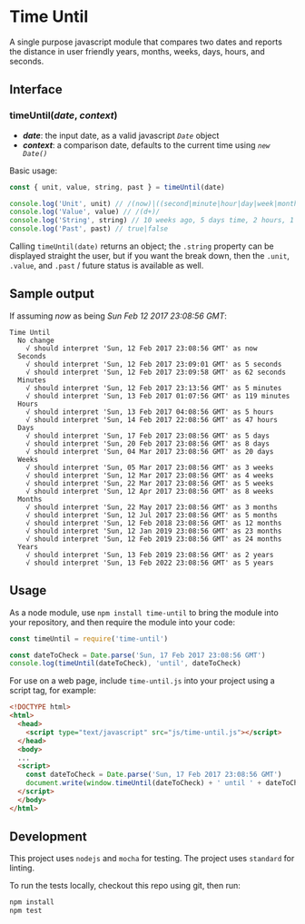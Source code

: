 # Time Until

A single purpose javascript module that compares two dates and reports the distance in user friendly years, months, weeks, days, hours, and seconds.

## Interface

### timeUntil(*date*, *context*)
- ***date***: the input date, as a valid javascript *`Date`* object
- ***context***: a comparison date, defaults to the current time using *`new Date()`*

Basic usage:
```js
const { unit, value, string, past } = timeUntil(date)

console.log('Unit', unit) // /(now)|((second|minute|hour|day|week|month|year)s?)/
console.log('Value', value) // /(d+)/
console.log('String', string) // 10 weeks ago, 5 days time, 2 hours, 1 minute ago, now
console.log('Past', past) // true|false
```

Calling `timeUntil(date)` returns an object; the `.string` property can be displayed straight the user, but if you want the break down, then the `.unit`, `.value`, and `.past` / future status is available as well.

## Sample output

If assuming *now* as being *Sun Feb 12 2017 23:08:56 GMT*:
```
Time Until
  No change
    √ should interpret 'Sun, 12 Feb 2017 23:08:56 GMT' as now
  Seconds
    √ should interpret 'Sun, 12 Feb 2017 23:09:01 GMT' as 5 seconds
    √ should interpret 'Sun, 12 Feb 2017 23:09:58 GMT' as 62 seconds
  Minutes
    √ should interpret 'Sun, 12 Feb 2017 23:13:56 GMT' as 5 minutes
    √ should interpret 'Sun, 13 Feb 2017 01:07:56 GMT' as 119 minutes
  Hours
    √ should interpret 'Sun, 13 Feb 2017 04:08:56 GMT' as 5 hours
    √ should interpret 'Sun, 14 Feb 2017 22:08:56 GMT' as 47 hours
  Days
    √ should interpret 'Sun, 17 Feb 2017 23:08:56 GMT' as 5 days
    √ should interpret 'Sun, 20 Feb 2017 23:08:56 GMT' as 8 days
    √ should interpret 'Sun, 04 Mar 2017 23:08:56 GMT' as 20 days
  Weeks
    √ should interpret 'Sun, 05 Mar 2017 23:08:56 GMT' as 3 weeks
    √ should interpret 'Sun, 12 Mar 2017 23:08:56 GMT' as 4 weeks
    √ should interpret 'Sun, 22 Mar 2017 23:08:56 GMT' as 5 weeks
    √ should interpret 'Sun, 12 Apr 2017 23:08:56 GMT' as 8 weeks
  Months
    √ should interpret 'Sun, 22 May 2017 23:08:56 GMT' as 3 months
    √ should interpret 'Sun, 12 Jul 2017 23:08:56 GMT' as 5 months
    √ should interpret 'Sun, 12 Feb 2018 23:08:56 GMT' as 12 months
    √ should interpret 'Sun, 12 Jan 2019 23:08:56 GMT' as 23 months
    √ should interpret 'Sun, 12 Feb 2019 23:08:56 GMT' as 24 months
  Years
    √ should interpret 'Sun, 13 Feb 2019 23:08:56 GMT' as 2 years
    √ should interpret 'Sun, 13 Feb 2022 23:08:56 GMT' as 5 years
```

## Usage

As a node module, use `npm install time-until` to bring the module into your repository, and then require the module into your code:

```js
const timeUntil = require('time-until')

const dateToCheck = Date.parse('Sun, 17 Feb 2017 23:08:56 GMT')
console.log(timeUntil(dateToCheck), 'until', dateToCheck)
```

For use on a web page, include `time-until.js` into your project using a script tag, for example:

```html
<!DOCTYPE html>
<html>
  <head>
    <script type="text/javascript" src="js/time-until.js"></script>
  </head>
  <body>
  ...
  <script>
    const dateToCheck = Date.parse('Sun, 17 Feb 2017 23:08:56 GMT')
    document.write(window.timeUntil(dateToCheck) + ' until ' + dateToCheck)
  </script>
  </body>
</html>
```

## Development

This project uses `nodejs` and `mocha` for testing. The project uses `standard` for linting.

To run the tests locally, checkout this repo using git, then run:

```js
npm install
npm test
```
